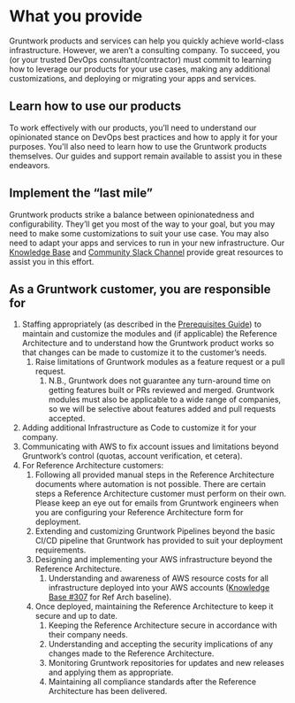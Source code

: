 # What you provide

Gruntwork products and services can help you quickly achieve world-class infrastructure. However, we aren’t a consulting company. To succeed, you (or your trusted DevOps consultant/contractor) must commit to learning how to leverage our products for your use cases, making any additional customizations, and deploying or migrating your apps and services.

## Learn how to use our products

To work effectively with our products, you’ll need to understand our opinionated stance on DevOps best practices and how to apply it for your purposes. You'll also need to learn how to use the Gruntwork products themselves. Our guides and support remain available to assist you in these endeavors.

## Implement the “last mile”

Gruntwork products strike a balance between opinionatedness and configurability. They’ll get you most of the way to your goal, but you may need to make some customizations to suit your use case. You may also need to adapt your apps and services to run in your new infrastructure. Our [Knowledge Base](https://github.com/gruntwork-io/knowledge-base/discussions) and [Community Slack Channel](https://gruntwork-community.slack.com/archives/CHH9Y3Z62) provide great resources to assist you in this effort.

## As a Gruntwork customer, you are responsible for

1. Staffing appropriately (as described in the [Prerequisites Guide](/intro/overview/reference-architecture-prerequisites-guide/)) to maintain and customize the modules and (if applicable) the Reference Architecture and to understand how the Gruntwork product works so that changes can be made to customize it to the customer’s needs.
   1. Raise limitations of Gruntwork modules as a feature request or a pull request.
      1. N.B., Gruntwork does not guarantee any turn-around time on getting features built or PRs reviewed and merged. Gruntwork modules must also be applicable to a wide range of companies, so we will be selective about features added and pull requests accepted.
1. Adding additional Infrastructure as Code to customize it for your company.
1. Communicating with AWS to fix account issues and limitations beyond Gruntwork’s control (quotas, account verification, et cetera).
1. For Reference Architecture customers:
   1. Following all provided manual steps in the Reference Architecture documents where automation is not possible. There are certain steps a Reference Architecture customer must perform on their own. Please keep an eye out for emails from Gruntwork engineers when you are configuring your Reference Architecture form for
      deployment.
   1. Extending and customizing Gruntwork Pipelines beyond the basic CI/CD pipeline that Gruntwork has provided to suit your deployment requirements.
   1. Designing and implementing your AWS infrastructure beyond the Reference Architecture.
      1. Understanding and awareness of AWS resource costs for all infrastructure deployed into your AWS accounts ([Knowledge Base #307](https://github.com/gruntwork-io/knowledge-base/discussions/307) for Ref Arch baseline).
   1. Once deployed, maintaining the Reference Architecture to keep it secure and up to date.
      1. Keeping the Reference Architecture secure in accordance with their company needs.
      1. Understanding and accepting the security implications of any changes made to the Reference Architecture.
      1. Monitoring Gruntwork repositories for updates and new releases and applying them as appropriate.
      1. Maintaining all compliance standards after the Reference Architecture has been delivered.


<!-- ##DOCS-SOURCER-START
{
  "sourcePlugin": "local-copier",
  "hash": "2ac696b8bb2538cb3cabb31221e28b38"
}
##DOCS-SOURCER-END -->

